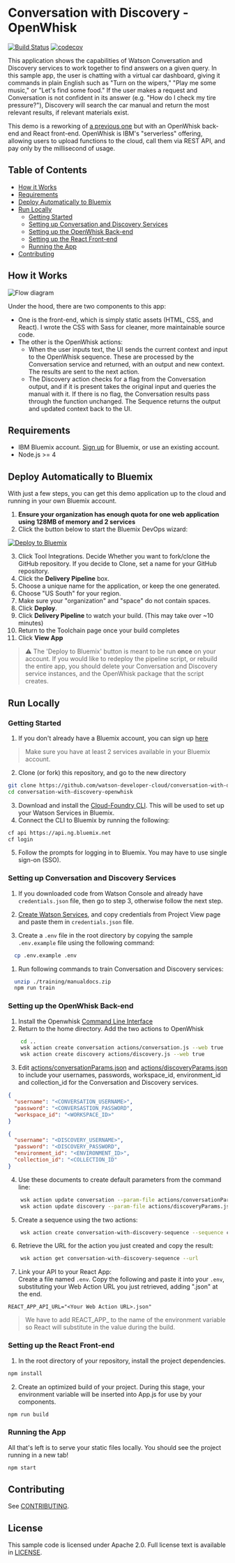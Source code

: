 # Conversation with Discovery - OpenWhisk

[![Build Status](https://travis-ci.org/watson-developer-cloud/conversation-with-discovery-openwhisk.svg?branch=master)](https://travis-ci.org/watson-developer-cloud/conversation-with-discovery-openwhisk) [![codecov](https://codecov.io/gh/watson-developer-cloud/conversation-with-discovery-openwhisk/branch/master/graph/badge.svg)](https://codecov.io/gh/watson-developer-cloud/conversation-with-discovery-openwhisk)

This application shows the capabilities of Watson Conversation and Discovery services to work together to find answers on a given query. In this sample app, the user is chatting with a virtual car dashboard, giving it commands in plain English such as "Turn on the wipers," "Play me some music," or "Let's find some food." If the user makes a request and Conversation is not confident in its answer (e.g. "How do I check my tire pressure?"), Discovery will search the car manual and return the most relevant results, if relevant materials exist.

This demo is a reworking of [a previous one](https://github.com/watson-developer-cloud/conversation-with-discovery) but with an OpenWhisk back-end and React front-end. OpenWhisk is IBM's "serverless" offering, allowing users to upload functions to the cloud, call them via REST API, and pay only by the millisecond of usage.

## Table of Contents
* [How it Works](#how-it-works)
* [Requirements](#requirements)
* [Deploy Automatically to Bluemix](#deploy-automatically-to-bluemix)
* [Run Locally](#run-locally)
  * [Getting Started](#getting-started)
  * [Setting up Conversation and Discovery Services](#setting-up-conversation-and-discovery-services)
  * [Setting up the OpenWhisk Back-end](#setting-up-the-openwhisk-back-end)
  * [Setting up the React Front-end](#setting-up-the-react-front-end)
  * [Running the App](#running-the-app)
* [Contributing](#contributing)

## How it Works

![Flow diagram](README_pictures/Flow_diagram.png?raw=true)

Under the hood, there are two components to this app:
* One is the front-end, which is simply static assets (HTML, CSS, and React). I wrote the CSS with Sass for cleaner, more maintainable source code.
* The other is the OpenWhisk actions:
  * When the user inputs text, the UI sends the current context and input to the OpenWhisk sequence. These are processed by the Conversation service and returned, with an output and new context. The results are sent to the next action.
  * The Discovery action checks for a flag from the Conversation output, and if it is present takes the original input and queries the manual with it. If there is no flag, the Conversation results pass through the function unchanged. The Sequence returns the output and updated context back to the UI.


## Requirements
* IBM Bluemix account. [Sign up](https://console.bluemix.net/?cm_mmc=GitHubReadMe) for Bluemix, or use an existing account.
* Node.js >= 4

## Deploy Automatically to Bluemix
With just a few steps, you can get this demo application up to the cloud and running in your own Bluemix account.
1. **Ensure your organization has enough quota for one web application using 128MB of memory and 2 services**
2. Click the button below to start the Bluemix DevOps wizard:

[![Deploy to Bluemix](https://bluemix.net/deploy/button_x2.png)](https://bluemix.net/devops/setup/deploy?repository=https://github.com/watson-developer-cloud/conversation-with-discovery-openwhisk)

3. Click Tool Integrations. Decide Whether you want to fork/clone the GitHub repository. If you decide to Clone, set a name for your GitHub repository.
4. Click the **Delivery Pipeline** box.
5. Choose a unique name for the application, or keep the one generated.
6. Choose "US South" for your region.
7. Make sure your "organization" and "space" do not contain spaces.
8. Click **Deploy**.
9. Click **Delivery Pipeline** to watch your build. (This may take over ~10 minutes)
10. Return to the Toolchain page once your build completes
11. Click **View App**
> :warning: The 'Deploy to Bluemix' button is meant to be run **once** on your account. If you would like to redeploy the pipeline script, or rebuild the entire app, you should delete your Conversation and Discovery service instances, and the OpenWhisk package that the script creates.

## Run Locally

### Getting Started
1. If you don't already have a Bluemix account, you can sign up [here](https://console.bluemix.net/?cm_mmc=GitHubReadMe)
> Make sure you have at least 2 services available in your Bluemix account.
2. Clone (or fork) this repository, and go to the new directory
```bash
git clone https://github.com/watson-developer-cloud/conversation-with-discovery-openwhisk.git
cd conversation-with-discovery-openwhisk
```
3. Download and install the [Cloud-Foundry CLI](https://docs.cloudfoundry.org/cf-cli/install-go-cli.html). This will be used to set up your Watson Services in Bluemix.
4. Connect the CLI to Bluemix by running the following:
```bash
cf api https://api.ng.bluemix.net
cf login
```
5. Follow the prompts for logging in to Bluemix. You may have to use single sign-on (SSO).

### Setting up Conversation and Discovery Services

1. If you downloaded code from Watson Console and already have `credentials.json` file, then go to step 3, otherwise follow the next step.

1. [Create Watson Services](https://console.bluemix.net/developer/watson/create-project?services=conversation%2Cdiscovery), and copy credentials from Project View page and paste them in `credentials.json` file.

1. Create a `.env` file in the root directory by copying the sample `.env.example` file using the following command:

``` bash
  cp .env.example .env
```

1. Run following commands to train Conversation and Discovery services:

``` bash
  unzip ./training/manualdocs.zip
  npm run train
```

### Setting up the OpenWhisk Back-end
1. Install the Openwhisk [Command Line Interface](https://console.bluemix.net/openwhisk/learn/cli)
2. Return to the home directory. Add the two actions to OpenWhisk
```bash
    cd ..
    wsk action create conversation actions/conversation.js --web true
    wsk action create discovery actions/discovery.js --web true
```
3. Edit [actions/conversationParams.json](actions/conversationParams.json) and [actions/discoveryParams.json](actions/discoveryParams.json) to include your usernames, passwords, workspace\_id, environment\_id and collection\_id for the Conversation and Discovery services.
```json
{
  "username": "<CONVERSATION_USERNAME>",
  "password": "<CONVERSASTION_PASSWORD",
  "workspace_id": "<WORKSPACE_ID>"
}
```
```json
{
  "username": "<DISCOVERY_USERNAME>",
  "password": "<DISCOVERY_PASSWORD",
  "environment_id": "<ENVIRONMENT_ID>",
  "collection_id": "<COLLECTION_ID"
}
```
4. Use these documents to create default parameters from the command line:
```bash  
    wsk action update conversation --param-file actions/conversationParams.json
    wsk action update discovery --param-file actions/discoveryParams.json
```
5. Create a sequence using the two actions:
```bash
    wsk action create conversation-with-discovery-sequence --sequence conversation,discovery --web true
```
6. Retrieve the URL for the action you just created and copy the result:
```bash
    wsk action get conversation-with-discovery-sequence --url
```
7. Link your API to your React App:  
Create a file named `.env`. Copy the following and paste it into your `.env`, substituting your Web Action URL you just retrieved, adding ".json" at the end.
```
REACT_APP_API_URL="<Your Web Action URL>.json"
```
> We have to add REACT\_APP\_ to the name of the environment variable so React will substitute in the value during the build.

### Setting up the React Front-end
1. In the root directory of your repository, install the project dependencies.
```bash
npm install
```
2. Create an optimized build of your project. During this stage, your environment variable will be inserted into App.js for use by your components.
```bash
npm run build
```

### Running the App
All that's left is to serve your static files locally. You should see the project running in a new tab!
```bash
npm start
```

## Contributing
See [CONTRIBUTING](CONTRIBUTING.md).

## License
This sample code is licensed under Apache 2.0. Full license text is available in [LICENSE](LICENSE).
